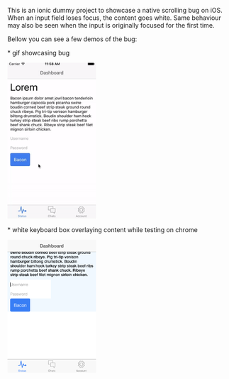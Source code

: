 This is an ionic dummy project to showcase a native scrolling bug on iOS. When an input field loses focus, the content goes white. Same behaviour may also be seen when the input is originally focused for the first time.

Bellow you can see a few demos of the bug:

<p>* gif showcasing bug</p>
<img src="https://github.com/dcxn/whitepagebug/blob/master/img/bug.gif" width="200">

<p>* white keyboard box overlaying content while testing on chrome</p>
<img src="https://github.com/dcxn/whitepagebug/blob/master/img/keyboard-box-browser.png" width="200">
